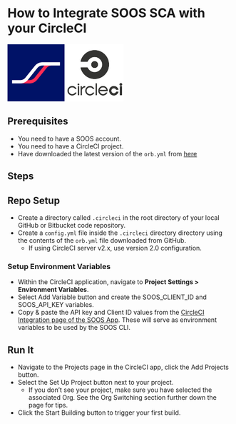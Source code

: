 # How to Integrate SOOS SCA with your CircleCI

<img src="../assets/img/SOOS-Icon.png" alt="SOOS" width="128" height="128">
<img src="../assets/img/circleci.png" alt="circleci" width="128" height="128">

## Prerequisites

- You need to have a SOOS account.
- You need to have a CircleCI project.
- Have downloaded the latest version of the `orb.yml` from [here](https://github.com/soos-io/soos-ci-analysis-circleci-orb)

## Steps

## Repo Setup
* Create a directory called `.circleci` in the root directory of your local GitHub or Bitbucket code repository.
* Create a `config.yml` file inside the `.circleci` directory directory using the contents of the `orb.yml` file downloaded from GitHub.
    * If using CircleCI server v2.x, use version 2.0 configuration.

### **Setup Environment Variables**
* Within the CircleCI application, navigate to **Project Settings > Environment Variables**.
* Select Add Variable button and create the SOOS_CLIENT_ID and SOOS_API_KEY variables.
* Copy & paste the API key and Client ID values from the [CircleCI Integration page of the SOOS App](https://app.soos.io/integrate/sca?id=circleci). These will serve as environment variables to be used by the SOOS CLI.

## Run It
* Navigate to the Projects page in the CircleCI app, click the Add Projects button.
* Select the Set Up Project button next to your project. 
    * If you don’t see your project, make sure you have selected the associated Org. See the Org Switching section further down the page for tips.
* Click the Start Building button to trigger your first build.